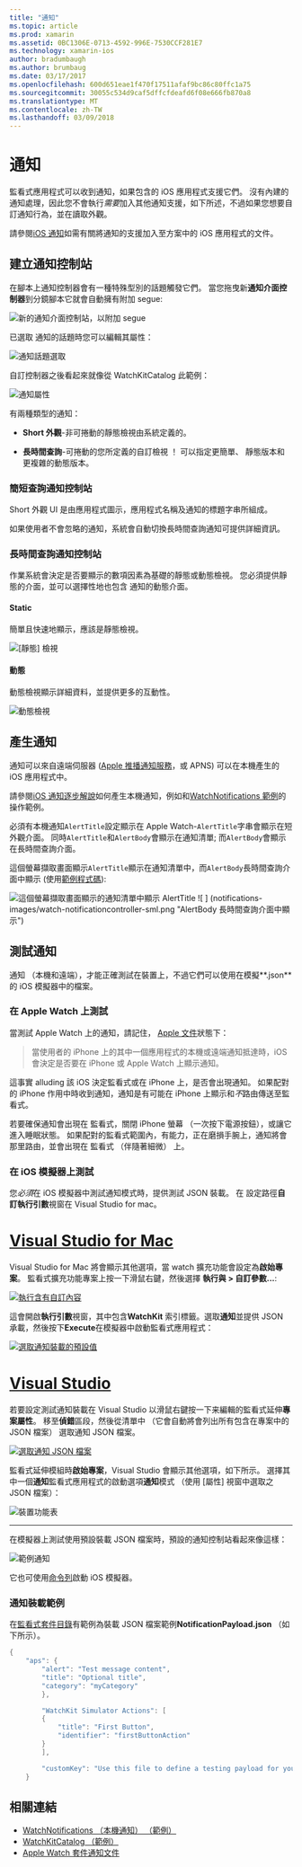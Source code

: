 ```yaml
---
title: "通知"
ms.topic: article
ms.prod: xamarin
ms.assetid: 0BC1306E-0713-4592-996E-7530CCF281E7
ms.technology: xamarin-ios
author: bradumbaugh
ms.author: brumbaug
ms.date: 03/17/2017
ms.openlocfilehash: 600d651eae1f470f17511afaf9bc86c80ffc1a75
ms.sourcegitcommit: 30055c534d9caf5dffcfdeafd6f08e666fb870a8
ms.translationtype: MT
ms.contentlocale: zh-TW
ms.lasthandoff: 03/09/2018
---
```

# <a name="notifications"></a>通知

監看式應用程式可以收到通知，如果包含的 iOS 應用程式支援它們。 沒有內建的通知處理，因此您不會執行*需要*加入其他通知支援，如下所述，不過如果您想要自訂通知行為，並在讀取外觀。

請參閱[iOS 通知](~/ios/platform/user-notifications/deprecated/index.md)如需有關將通知的支援加入至方案中的 iOS 應用程式的文件。

## <a name="creating-notification-controllers"></a>建立通知控制站

在腳本上通知控制器會有一種特殊型別的話題觸發它們。 當您拖曳新**通知介面控制器**到分鏡腳本它就會自動擁有附加 segue:

![](notifications-images/notification-storyboard1.png "新的通知介面控制站，以附加 segue")

已選取 通知的話題時您可以編輯其屬性：

![](notifications-images/notification-storyboard2.png "通知話題選取")

自訂控制器之後看起來就像從 WatchKitCatalog 此範例：

![](notifications-images/notifications-segue.png "通知屬性")


有兩種類型的通知：

- **Short 外觀**-非可捲動的靜態檢視由系統定義的。

- **長時間查詢**-可捲動的您所定義的自訂檢視 ！ 可以指定更簡單、 靜態版本和更複雜的動態版本。

### <a name="short-look-notification-controller"></a>簡短查詢通知控制站

Short 外觀 UI 是由應用程式圖示，應用程式名稱及通知的標題字串所組成。

如果使用者不會忽略的通知，系統會自動切換長時間查詢通知可提供詳細資訊。


### <a name="long-look-notification-controller"></a>長時間查詢通知控制站

作業系統會決定是否要顯示的數項因素為基礎的靜態或動態檢視。 您必須提供靜態的介面，並可以選擇性地也包含 通知的動態介面。

#### <a name="static"></a>Static

簡單且快速地顯示，應該是靜態檢視。

![](notifications-images/notification-static.png "[靜態] 檢視")

#### <a name="dynamic"></a>動態

動態檢視顯示詳細資料，並提供更多的互動性。

![](notifications-images/notification-dynamic.png "動態檢視")


## <a name="generating-notifications"></a>產生通知

通知可以來自遠端伺服器 ([Apple 推播通知服務](https://developer.apple.com/library/ios/documentation/NetworkingInternet/Conceptual/RemoteNotificationsPG/Chapters/ApplePushService.html)，或 APNS) 可以在本機產生的 iOS 應用程式中。

請參閱[iOS 通知逐步解說](~/ios/platform/user-notifications/deprecated/local-notifications-in-ios-walkthrough.md)如何產生本機通知，例如和[WatchNotifications 範例](https://developer.xamarin.com/samples/monotouch/WatchKit/WatchNotifications/)的操作範例。

必須有本機通知`AlertTitle`設定顯示在 Apple Watch-`AlertTitle`字串會顯示在短外觀介面。 同時`AlertTitle`和`AlertBody`會顯示在通知清單; 而`AlertBody`會顯示在長時間查詢介面。

這個螢幕擷取畫面顯示`AlertTitle`顯示在通知清單中，而`AlertBody`長時間查詢介面中顯示 (使用[範例程式碼](https://developer.xamarin.com/samples/monotouch/WatchKit/WatchNotifications/)):

![](notifications-images/watch-notificationslist-sml.png "這個螢幕擷取畫面顯示的通知清單中顯示 AlertTitle") ![ ] (notifications-images/watch-notificationcontroller-sml.png "AlertBody 長時間查詢介面中顯示")

## <a name="testing-notifications"></a>測試通知

通知 （本機和遠端），才能正確測試在裝置上，不過它們可以使用在模擬**.json**的 iOS 模擬器中的檔案。

### <a name="testing-on-apple-watch"></a>在 Apple Watch 上測試

當測試 Apple Watch 上的通知，請記住， [Apple 文件](https://developer.apple.com/library/ios/documentation/General/Conceptual/WatchKitProgrammingGuide/BasicSupport.html)狀態下：

> 當使用者的 iPhone 上的其中一個應用程式的本機或遠端通知抵達時，iOS 會決定是否要在 iPhone 或 Apple Watch 上顯示通知。

這事實 alluding 該 iOS 決定監看式或在 iPhone 上，是否會出現通知。 如果配對的 iPhone 作用中時收到通知，通知是有可能在 iPhone 上顯示和*不*路由傳送至監看式。

若要確保通知會出現在 監看式，關閉 iPhone 螢幕 （一次按下電源按鈕），或讓它進入睡眠狀態。 如果配對的監看式範圍內，有能力，正在磨損手腕上，通知將會那里路由，並會出現在 監看式 （伴隨著細微） 上。

### <a name="testing-on-the-ios-simulator"></a>在 iOS 模擬器上測試

您*必須*在 iOS 模擬器中測試通知模式時，提供測試 JSON 裝載。 在 設定路徑**自訂執行引數**視窗在 Visual Studio for mac。

# <a name="visual-studio-for-mactabvsmac"></a>[Visual Studio for Mac](#tab/vsmac)

Visual Studio for Mac 將會顯示其他選項，當 watch 擴充功能會設定為**啟始專案**。
監看式擴充功能專案上按一下滑鼠右鍵，然後選擇 **執行與 > 自訂參數...**:
    
[![](notifications-images/runwith-customparams-sml.png "執行含有自訂內容")](notifications-images/runwith-customparams.png#lightbox)
    
這會開啟**執行引數**視窗，其中包含**WatchKit**  索引標籤。選取**通知**並提供 JSON 承載，然後按下**Execute**在模擬器中啟動監看式應用程式：
    
[![](notifications-images/runwith-execargs-sml.png "選取通知裝載的預設值")](notifications-images/runwith-execargs.png#lightbox)

# <a name="visual-studiotabvswin"></a>[Visual Studio](#tab/vswin)

若要設定測試通知裝載在 Visual Studio 以滑鼠右鍵按一下来編輯的監看式延伸**專案屬性**。 移至**偵錯**區段，然後從清單中 （它會自動將會列出所有包含在專案中的 JSON 檔案） 選取通知 JSON 檔案。
    
[![](notifications-images/runwith-execargs-sml-vs.png "選取通知 JSON 檔案")](notifications-images/runwith-execargs-vs.png#lightbox)

監看式延伸模組時**啟始專案**，Visual Studio 會顯示其他選項，如下所示。 選擇其中一個**通知**監看式應用程式的啟動選項**通知**模式 （使用 [屬性] 視窗中選取之 JSON 檔案）：
    
![](notifications-images/runwith-vs.png "裝置功能表")

-----

在模擬器上測試使用預設裝載 JSON 檔案時，預設的通知控制站看起來像這樣：

![](notifications-images/notification-debug-sml.png "範例通知")

它也可使用[命令列](~/ios/watchos/troubleshooting.md#command_line)啟動 iOS 模擬器。

### <a name="example-notification-payload"></a>通知裝載範例

在[監看式套件目錄](https://developer.xamarin.com/samples/monotouch/WatchKit/WatchKitCatalog/)有範例為裝載 JSON 檔案範例**NotificationPayload.json** （如下所示）。

```csharp
{
    "aps": {
        "alert": "Test message content",
        "title": "Optional title",
        "category": "myCategory"
        },

        "WatchKit Simulator Actions": [
        {
            "title": "First Button",
            "identifier": "firstButtonAction"
        }
        ],

        "customKey": "Use this file to define a testing payload for your notifications. The aps dictionary specifies the category, alert text and title. The WatchKit Simulator Actions array can provide info for one or more action buttons in addition to the standard Dismiss button. Any other top level keys are custom payload. If you have multiple such JSON files in your project, you'll be able to choose between them in when selecting to debug the notification interface of your Watch App."
    }
```



## <a name="related-links"></a>相關連結

- [WatchNotifications （本機通知） （範例）](https://developer.xamarin.com/samples/monotouch/WatchKit/WatchNotifications/)
- [WatchKitCatalog （範例）](https://developer.xamarin.com/samples/monotouch/WatchKit/WatchKitCatalog/)
- [Apple Watch 套件通知文件](https://developer.apple.com/library/ios/documentation/General/Conceptual/WatchKitProgrammingGuide/BasicSupport.html)
